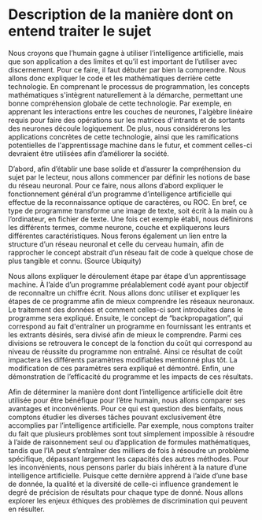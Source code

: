 # Description de la manière dont on entend traiter le sujet

Nous croyons que l’humain gagne à utiliser l’intelligence artificielle, mais que son application a des limites et qu’il est important de l’utiliser avec discernement. Pour ce faire, il faut débuter par bien la comprendre. Nous allons donc expliquer le code et les mathématiques derrière cette technologie. En comprenant le processus de programmation, les concepts mathématiques s'intègrent naturellement à la démarche, permettant une bonne compréhension globale de cette technologie. Par exemple, en apprenant les interactions entre les couches de neurones, l'algèbre linéaire requis pour faire des opérations sur les matrices d'intrants et de sortants des neurones découle logiquement. De plus, nous considérerons les applications concrètes de cette technologie, ainsi que les ramifications potentielles de l'apprentissage machine dans le futur, et comment celles-ci devraient être utilisées afin d’améliorer la société.

D’abord, afin d’établir une base solide et d’assurer la compréhension du sujet par le lecteur, nous allons commencer par définir les notions de base du réseau neuronal. Pour ce faire, nous allons d’abord expliquer le fonctionnement général d’un programme d’intelligence artificielle qui effectue de la reconnaissance optique de caractères, ou ROC. En bref, ce type de programme transforme une image de texte, soit écrit à la main ou à l’ordinateur, en fichier de texte. Une fois cet exemple établi, nous définirons les différents termes, comme neurone, couche et expliquerons leurs différentes caractéristiques. Nous ferons également un lien entre la structure d’un réseau neuronal et celle du cerveau humain, afin de rapprocher le concept abstrait d’un réseau fait de code à quelque chose de plus tangible et connu. (Source Ubiquity)

Nous allons expliquer le déroulement étape par étape d’un apprentissage machine. À l’aide d’un programme préalablement codé ayant pour objectif de reconnaître un chiffre écrit. Nous allons donc utiliser et expliquer les étapes de ce programme afin de mieux comprendre les réseaux neuronaux. Le  traitement des données et comment celles-ci sont introduites dans le programme sera expliqué. Ensuite, le concept de “backpropagation”, qui correspond au fait d'entraîner un programme en fournissant les entrants et les extrants désirés, sera divisé afin de mieux le comprendre.  Parmi ces divisions se retrouvera le concept de la fonction du coût qui correspond au niveau de réussite du programme non entraîné. Ainsi ce résultat de coût impactera les différents paramètres modifiables mentionné plus tôt. La modification de ces paramètres sera expliqué et démontré. Enfin, une démonstration de l’efficacité du programme et les impacts de ces résultats.

Afin de déterminer la manière dont dont l’intelligence artificielle doit être utilisée pour être bénéfique pour l’être humain, nous allons comparer ses avantages et inconvénients. Pour ce qui est question des bienfaits, nous comptons étudier les diverses tâches pouvant exclusivement être accomplies par l’intelligence artificielle. Par exemple, nous comptons traiter du fait que plusieurs problèmes sont tout simplement impossible à résoudre à l’aide de raisonnement seul ou d’application de formules mathématiques, tandis que l’IA peut s’entraîner des milliers de fois à résoudre un problème spécifique, dépassant largement les capacités des autres méthodes. Pour les inconvénients, nous pensons parler du biais inhérent à la nature d’une intelligence artificielle. Puisque cette dernière apprend à l’aide d’une base de donnée, la qualité et la diversité de celle-ci influence grandement le degré de précision de résultats pour chaque type de donné. Nous allons explorer les enjeux éthiques des problèmes de discrimination qui peuvent en résulter.
